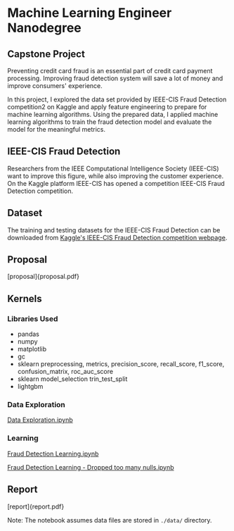 # Machine Learning Engineer Nanodegree
## Capstone Project

Preventing credit card fraud is an essential part of credit card payment processing. Improving fraud detection system will save a lot of money and improve consumers' experience.

In this project, I explored the data set provided by IEEE-CIS Fraud Detection competition2 on Kaggle and apply feature engineering to prepare for machine learning algorithms. Using the prepared data, I applied machine learning algorithms to train the fraud detection model and evaluate the model for the meaningful metrics.


## IEEE-CIS Fraud Detection

Researchers from the IEEE Computational Intelligence Society (IEEE-CIS) want to improve this figure, while also improving the customer experience. On the Kaggle platform IEEE-CIS has opened a competition IEEE-CIS Fraud Detection competition.


## Dataset

The training and testing datasets for the IEEE-CIS Fraud Detection can be downloaded from [Kaggle's IEEE-CIS Fraud Detection competition webpage](https://www.kaggle.com/c/ieee-fraud-detection/data).


## Proposal

[proposal]{proposal.pdf}

## Kernels

### Libraries Used
- pandas
- numpy
- matplotlib
- gc
- sklearn preprocessing, metrics, precision_score, recall_score, f1_score, confusion_matrix, roc_auc_score
- sklearn model_selection trin_test_split
- lightgbm


### Data Exploration

[Data Exploration.ipynb](Data%20Exploration.ipynb)

### Learning

[Fraud Detection Learning.ipynb](Data%20Exploration.ipynb)

[Fraud Detection Learning - Dropped too many nulls.ipynb](Fraud%20Detection%20Learning%20-%20Dropped%20too%20many%20nulls.ipynb)

## Report

[report]{report.pdf}


Note: The notebook assumes data files are stored in `./data/` directory.
